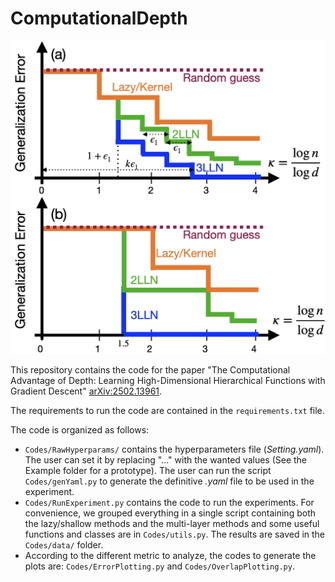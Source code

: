 # ComputationalDepth

![Example Figure](Figures/Example.jpg)

This repository contains the code for the paper "The Computational Advantage of Depth: Learning High-Dimensional Hierarchical Functions with Gradient Descent" [arXiv:2502.13961](https://arxiv.org/abs/2502.13961). 

The requirements to run the code are contained in the `requirements.txt` file.  

The code is organized as follows:
- `Codes/RawHyperparams/` contains the hyperparameters file (*Setting.yaml*). The user can set it by replacing "..." with the wanted values (See the Example folder for a prototype). The user can run the script `Codes/genYaml.py` to generate the definitive *.yaml* file to be used in the experiment. 
- `Codes/RunExperiment.py` contains the code to run the experiments. For convenience, we grouped everything in a single script containing both the lazy/shallow methods and the multi-layer methods and some useful functions and classes are in `Codes/utils.py`. The results are saved in the `Codes/data/` folder.
- According to the different metric to analyze, the codes to generate the plots are: `Codes/ErrorPlotting.py` and `Codes/OverlapPlotting.py`.
